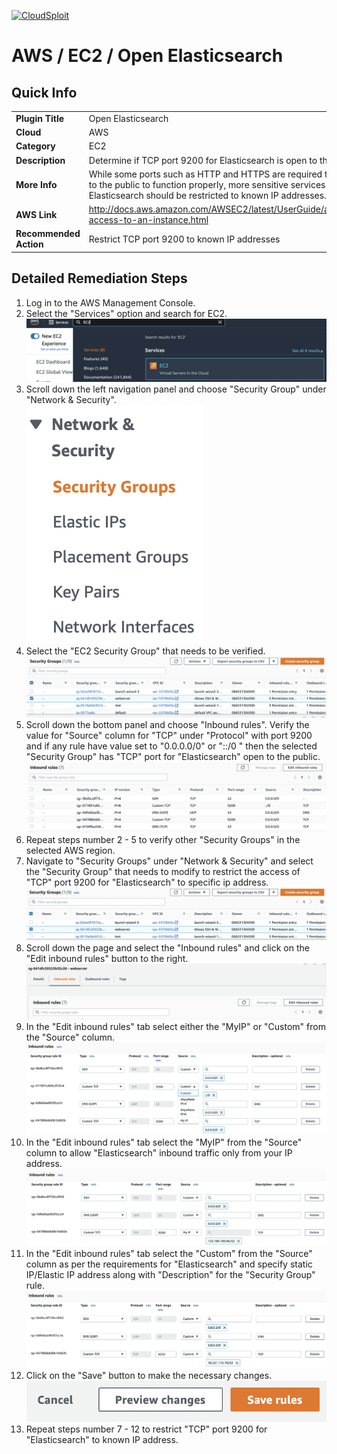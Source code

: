 [![CloudSploit](https://cloudsploit.com/img/logo-new-big-text-100.png "CloudSploit")](https://cloudsploit.com)

# AWS / EC2 / Open Elasticsearch

## Quick Info

| | |
|-|-|
| **Plugin Title** | Open Elasticsearch |
| **Cloud** | AWS |
| **Category** | EC2 |
| **Description** | Determine if TCP port 9200 for Elasticsearch is open to the public |
| **More Info** | While some ports such as HTTP and HTTPS are required to be open to the public to function properly, more sensitive services such as Elasticsearch should be restricted to known IP addresses. |
| **AWS Link** | http://docs.aws.amazon.com/AWSEC2/latest/UserGuide/authorizing-access-to-an-instance.html |
| **Recommended Action** | Restrict TCP port 9200 to known IP addresses |

## Detailed Remediation Steps
1. Log in to the AWS Management Console.
2. Select the "Services" option and search for EC2. </br> <img src="/resources/aws/ec2/open-elasticsearch/step2.png"/>
3. Scroll down the left navigation panel and choose "Security Group" under "Network & Security".</br> <img src="/resources/aws/ec2/open-elasticsearch/step3.png"/>
4. Select the "EC2 Security Group" that needs to be verified. </br> <img src="/resources/aws/ec2/open-elasticsearch/step4.png"/>
5. Scroll down the bottom panel and choose "Inbound rules". Verify the value for "Source" column for "TCP" under "Protocol" with port 9200 and if any rule have value set to "0.0.0.0/0" or "::/0 " then the selected "Security Group" has "TCP" port for "Elasticsearch" open to the public.</br> <img src="/resources/aws/ec2/open-elasticsearch/step5.png"/>
6. Repeat steps number 2 - 5 to verify other "Security Groups" in the selected AWS region.</br> 
7. Navigate to "Security Groups" under "Network & Security" and select the "Security Group" that needs to modify to restrict the access of "TCP" port 9200 for "Elasticsearch"  to specific ip address. </br> <img src="/resources/aws/ec2/open-elasticsearch/step7.png"/>
8. Scroll down the page and select the "Inbound rules" and click on the "Edit inbound rules" button to the right. </br> <img src="/resources/aws/ec2/open-elasticsearch/step8.png"/>
9. In the "Edit inbound rules" tab select either the "MyIP" or "Custom" from the "Source" column.</br> <img src="/resources/aws/ec2/open-elasticsearch/step9.png"/>
10. In the "Edit inbound rules" tab select the "MyIP" from the "Source" column to allow "Elasticsearch" inbound traffic only from your IP address.</br> <img src="/resources/aws/ec2/open-elasticsearch/step10.png"/>
11. In the "Edit inbound rules" tab select the "Custom" from the "Source" column as per the requirements for "Elasticsearch" and specify static IP/Elastic IP address along with "Description" for the "Security Group" rule. </br> <img src="/resources/aws/ec2/open-elasticsearch/step11.png"/>
12. Click on the "Save" button to make the necessary changes. </br> <img src="/resources/aws/ec2/open-elasticsearch/step12.png"/>
13. Repeat steps number 7 - 12 to restrict "TCP" port 9200 for "Elasticsearch" to known IP address.</br>

